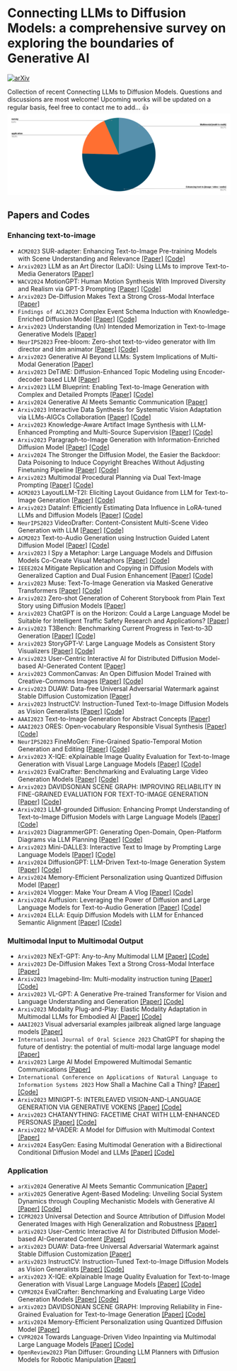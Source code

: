 # Connecting LLMs to Diffusion Models: a comprehensive survey on exploring the boundaries of Generative AI
[![arXiv](https://img.shields.io/badge/arXiv-Paper-<COLOR>.svg)](https://arxiv.org/abs/2108.10257)

Collection of recent Connecting LLMs to Diffusion Models. Questions and discussions are most welcome! Upcoming works will be updated on a regular basis, feel free to contact me to add... :thumbsup:
![Figure](chart.png)
## Papers and Codes

### Enhancing text-to-image  
* `ACM2023` SUR-adapter: Enhancing Text-to-Image Pre-training Models with Scene Understanding and Relevance [[Paper]](https://dl.acm.org/doi/abs/10.1145/3581783.3611863?casa_token=kRXdyR2G7E8AAAAA:JO88tieqD8S2gVzNdnBPN7DeHK7SS8j6TCHivdNu4mkQC1yfAtXgbUtL1ZGERePNJT6jjpruGYBgGw) [[Code]](https://github.com/Qrange-group/SUR-adapter) 
* `Arxiv2023` LLM as an Art Director (LaDi): Using LLMs to improve Text-to-Media Generators [[Paper]](https://arxiv.org/abs/2311.03716)
* `WACV2024` MotionGPT: Human Motion Synthesis With Improved Diversity and Realism via GPT-3 Prompting [[Paper]](https://openaccess.thecvf.com/content/WACV2024/html/Ribeiro-Gomes_MotionGPT_Human_Motion_Synthesis_With_Improved_Diversity_and_Realism_via_WACV_2024_paper.html) [[Code]](https://github.com/humansensinglab/MotionGPT)
* `Arxiv2023` De-Diffusion Makes Text a Strong Cross-Modal Interface [[Paper]](https://arxiv.org/abs/2311.00618)
* `Findings of ACL2023` Complex Event Schema Induction with Knowledge-Enriched Diffusion Model [[Paper]](https://openreview.net/forum?id=in5xvBrMHv) [[Code]](https://github.com/hypasd-art/KDM)
* `Arxiv2023` Understanding (Un) Intended Memorization in Text-to-Image Generative Models [[Paper]](https://arxiv.org/abs/2312.07550)
* `NeurIPS2023` Free-bloom: Zero-shot text-to-video generator with llm director and ldm animator [[Paper]](https://proceedings.neurips.cc/paper_files/paper/2023/hash/52f050499cf82fa8efb588e263f6f3a7-Abstract-Conference.html) [[Code]](https://github.com/soolab/free-bloom)
* `Arxiv2023` Generative AI Beyond LLMs: System Implications of Multi-Modal Generation [[Paper]](https://arxiv.org/abs/2312.14385)
* `Arxiv2023` DeTiME: Diffusion-Enhanced Topic Modeling using Encoder-decoder based LLM [[Paper]](https://arxiv.org/abs/2310.15296)
* `Arxiv2023` LLM Blueprint: Enabling Text-to-Image Generation with Complex and Detailed Prompts [[Paper]](https://arxiv.org/abs/2310.10640) [[Code]](https://github.com/hananshafi/llmblueprint)
* `Arxiv2024` Generative AI Meets Semantic Communication [[Paper]](https://arxiv.org/abs/2401.06803)
* `Arxiv2023` Interactive Data Synthesis for Systematic Vision Adaptation via LLMs-AIGCs Collaboration [[Paper]](https://arxiv.org/abs/2305.12799) [[Code]](https://github.com/yuqifan1117/labal-anything-pipeline)
* `Arxiv2023` Knowledge-Aware Artifact Image Synthesis with LLM-Enhanced Prompting and Multi-Source Supervision [[Paper]](https://arxiv.org/abs/2312.08056) [[Code]](https://github.com/danielwusg/artifact_diffusion)
* `Arxiv2023` Paragraph-to-Image Generation with Information-Enriched Diffusion Model [[Paper]](https://arxiv.org/abs/2311.14284) [[Code]](https://github.com/weijiawu/paradiffusion)
* `Arxiv2024` The Stronger the Diffusion Model, the Easier the Backdoor: Data Poisoning to Induce Copyright Breaches Without Adjusting Finetuning Pipeline [[Paper]](https://arxiv.org/abs/2401.04136) [[Code]](https://github.com/haonan3/SilentBadDiffusion)
* `Arxiv2023` Multimodal Procedural Planning via Dual Text-Image Prompting [[Paper]](https://arxiv.org/abs/2305.01795) [[Code]](https://github.com/YujieLu10/TIP)
* `ACM2023` LayoutLLM-T2I: Eliciting Layout Guidance from LLM for Text-to-Image Generation [[Paper]](https://dl.acm.org/doi/abs/10.1145/3581783.3612012) [[Code]](https://github.com/LayoutLLM-T2I/LayoutLLM-T2I)
* `Arxiv2023` DataInf: Efficiently Estimating Data Influence in LoRA-tuned LLMs and Diffusion Models [[Paper]](https://arxiv.org/abs/2310.00902) [[Code]](https://github.com/ykwon0407/datainf)
* `NeurIPS2023` VideoDrafter: Content-Consistent Multi-Scene Video Generation with LLM [[Paper]](https://proceedings.neurips.cc/paper_files/paper/2023/hash/2d52879ef2ba487445ca2e143b104c3b-Abstract-Conference.html) [[Code]](https://github.com/mingyuan-zhang/FineMoGen)
* `ACM2023` Text-to-Audio Generation using Instruction Guided Latent Diffusion Model [[Paper]](https://dl.acm.org/doi/abs/10.1145/3581783.3612348?casa_token=M76uv3Ay9-4AAAAA:f108JSLdL3miTt3lqutIbJhgh8h9t9eVVk3BoLQZelHTocJD3ZLiB5zSNCOTT3VaiFWwaCoa4-Brsw) [[Code]](https://github.com/declare-lab/tango)
*  `Arxiv2023` I Spy a Metaphor: Large Language Models and Diffusion Models Co-Create Visual Metaphors [[Paper]](https://arxiv.org/abs/2305.14724) [[Code]](https://github.com/tuhinjubcse/VisualMetaphors)
* `IEEE2024` Mitigate Replication and Copying in Diffusion Models with Generalized Caption and Dual Fusion Enhancement [[Paper]](https://ieeexplore.ieee.org/abstract/document/10446820/) [[Code]](https://github.com/HowardLi0816/dual-fusion-diffusion)
* `Arxiv2023` Muse: Text-To-Image Generation via Masked Generative Transformers [[Paper]](https://arxiv.org/abs/2301.00704) [[Code]](https://github.com/lucidrains/muse-maskgit-pytorch)
* `Arxiv2023` Zero-shot Generation of Coherent Storybook from Plain Text Story using Diffusion Models [[Paper]](https://arxiv.org/abs/2302.03900)
* `Arxiv2023` ChatGPT is on the Horizon: Could a Large Language Model be Suitable for Intelligent Traffic Safety Research and Applications? [[Paper]](https://arxiv.org/abs/2303.05382)
* `Arxiv2023` T3Bench: Benchmarking Current Progress in Text-to-3D Generation [[Paper]](https://arxiv.org/abs/2310.02977) [[Code]](https://github.com/THU-LYJ-Lab/T3Bench)
* `Arxiv2023` StoryGPT-V: Large Language Models as Consistent Story Visualizers [[Paper]](https://arxiv.org/abs/2312.02252) [[Code]](https://github.com/xiaoqian-shen/StoryGPT-V)
* `Arxiv2023` User-Centric Interactive AI for Distributed Diffusion Model-based AI-Generated Content [[Paper]](https://arxiv.org/abs/2311.11094)
* `Arxiv2023` CommonCanvas: An Open Diffusion Model Trained with Creative-Commons Images [[Paper]](https://arxiv.org/abs/2310.16825) [[Code]](https://github.com/mosaicml/diffusion/blob/main/assets/common-canvas.md)
* `Arxiv2023` DUAW: Data-free Universal Adversarial Watermark against Stable Diffusion Customization [[Paper]](https://arxiv.org/abs/2308.09889)
* `Arxiv2023` InstructCV: Instruction-Tuned Text-to-Image Diffusion Models as Vision Generalists [[Paper]](https://arxiv.org/abs/2310.00390) [[Code]](https://github.com/AlaaLab/InstructCV)
* `AAAI2023` Text-to-Image Generation for Abstract Concepts [[Paper]](https://ojs.aaai.org/index.php/AAAI/article/view/28122)
* `AAAI2023` ORES: Open-vocabulary Responsible Visual Synthesis [[Paper]](https://ojs.aaai.org/index.php/AAAI/article/view/30144) [[Code]](https://github.com/kodenii/ores)
* `NeurIPS2023` FineMoGen: Fine-Grained Spatio-Temporal Motion Generation and Editing [[Paper]](https://proceedings.neurips.cc/paper_files/paper/2023/hash/2d52879ef2ba487445ca2e143b104c3b-Abstract-Conference.html) [[Code]](https://github.com/mingyuan-zhang/FineMoGen)
* `Arxiv2023` X-IQE: eXplainable Image Quality Evaluation for Text-to-Image Generation with Visual Large Language Models [[Paper]](https://arxiv.org/abs/2305.10843) [[Code]](https://github.com/Schuture/Benchmarking-Awesome-Diffusion-Models)
* `Arxiv2023` EvalCrafter: Benchmarking and Evaluating Large Video Generation Models [[Paper]](https://arxiv.org/abs/2310.11440) [[Code]](https://github.com/EvalCrafter/EvalCrafter)
* `Arxiv2023` DAVIDSONIAN SCENE GRAPH: IMPROVING RELIABILITY IN FINE-GRAINED EVALUATION FOR TEXT-TO-IMAGE GENERATION [[Paper]](https://arxiv.org/abs/2310.18235) [[Code]](https://github.com/j-min/DSG)
* `Arxiv2023` LLM-grounded Diffusion: Enhancing Prompt Understanding of Text-to-Image Diffusion Models with Large Language Models [[Paper]](https://arxiv.org/abs/2305.13655) [[Code]](https://github.com/TonyLianLong/LLM-groundedDiffusion)
* `Arxiv2023` DiagrammerGPT: Generating Open-Domain, Open-Platform Diagrams via LLM Planning [[Paper]](https://arxiv.org/abs/2310.12128) [[Code]](https://github.com/aszala/DiagrammerGPT)
* `Arxiv2023` Mini-DALLE3: Interactive Text to Image by Prompting Large Language Models [[Paper]](https://arxiv.org/abs/2310.07653) [[Code]](https://github.com/Zeqiang-Lai/Mini-DALLE3)
* `Arxiv2024` DiffusionGPT: LLM-Driven Text-to-Image Generation System [[Paper]](https://arxiv.org/abs/2401.10061) [[Code]](https://github.com/DiffusionGPT/DiffusionGPT)
* `Arxiv2024` Memory-Efficient Personalization using Quantized Diffusion Model [[Paper]](https://arxiv.org/abs/2401.04339)
* `Arxiv2024` Vlogger: Make Your Dream A Vlog [[Paper]](https://arxiv.org/abs/2401.09414) [[Code]](https://github.com/Vchitect/Vlogger)
* `Arxiv2024` Auffusion: Leveraging the Power of Diffusion and Large Language Models for Text-to-Audio Generation [[Paper]](https://arxiv.org/abs/2401.01044) [[Code]](https://github.com/happylittlecat2333/Auffusion)
* `Arxiv2024` ELLA: Equip Diffusion Models with LLM for Enhanced Semantic Alignment [[Paper]](https://arxiv.org/abs/2403.05135) [[Code]](https://github.com/TencentQQGYLab/ELLA)
### Multimodal Input to Multimodal Output
* `Arxiv2023` NExT-GPT: Any-to-Any Multimodal LLM [[Paper]](https://arxiv.org/abs/2309.05519) [[Code]](https://github.com/NExT-GPT/NExT-GPT)
* `Arxiv2023` De-Diffusion Makes Text a Strong Cross-Modal Interface [[Paper]](https://arxiv.org/abs/2311.00618)
* `Arxiv2023` Imagebind-llm: Multi-modality instruction tuning [[Paper]](https://arxiv.org/abs/2309.03905) [[Code]](https://github.com/OpenGVLab/LLaMA-Adapter)
* `Arxiv2023` VL-GPT: A Generative Pre-trained Transformer for Vision and Language Understanding and Generation [[Paper]](https://arxiv.org/abs/2312.09251) [[Code]](https://github.com/ailab-cvc/vl-gpt)
* `Arxiv2023` Modality Plug-and-Play: Elastic Modality Adaptation in Multimodal LLMs for Embodied AI [[Paper]](https://arxiv.org/abs/2312.07886) [[Code]](https://github.com/pittisl/mpnp-llm)
* `AAAI2023` Visual adversarial examples jailbreak aligned large language models [[Paper]](https://ojs.aaai.org/index.php/AAAI/article/view/30150)
* `International Journal of Oral Science 2023` ChatGPT for shaping the future of dentistry: the potential of multi-modal large language model [[Paper]](https://www.nature.com/articles/s41368-023-00239-y)
* `Arxiv2023` Large AI Model Empowered Multimodal Semantic Communications [[Paper]](https://arxiv.org/abs/2309.01249)
* `International Conference on Applications of Natural Language to Information Systems 2023` How Shall a Machine Call a Thing? [[Paper]](https://link.springer.com/chapter/10.1007/978-3-031-35320-8_41) [[Code]](https://github.com/federicotorrielli/stableKnowledge)
* `Arxiv2023` MINIGPT-5: INTERLEAVED VISION-AND-LANGUAGE GENERATION VIA GENERATIVE VOKENS [[Paper]](https://arxiv.org/abs/2310.02239) [[Code]](https://github.com/eric-ai-lab/minigpt-5)
* `Arxiv2023` CHATANYTHING: FACETIME CHAT WITH LLM-ENHANCED PERSONAS [[Paper]](https://arxiv.org/abs/2311.06772) [[Code]](https://github.com/zhoudaquan/ChatAnything)
* `Arxiv2022` M-VADER: A Model for Diffusion with Multimodal Context [[Paper]](https://arxiv.org/abs/2212.02936)
* `Arxiv2024` EasyGen: Easing Multimodal Generation with a Bidirectional Conditional Diffusion Model and LLMs [[Paper]](https://arxiv.org/abs/2310.08949) [[Code]](https://github.com/zxy556677/EasyGen)
### Application  
* `arXiv2024` Generative AI Meets Semantic Communication [[Paper]](https://arxiv.org/abs/2401.06803)  
* `arXiv2025` Generative Agent-Based Modeling: Unveiling Social System Dynamics through Coupling Mechanistic Models with Generative AI [[Paper]](https://arxiv.org/abs/2309.11456) [[Code]](https://colab.research.google.com/drive/1mbsBEN1BGwfPiePib--X5t-mqluII_PZ?usp=sharing)  
* `ICPR2023` Universal Detection and Source Attribution of Diffusion Model Generated Images with High Generalization and Robustness [[Paper]](https://link.springer.com/chapter/10.1007/978-3-031-45170-6_45)  
* `arXiv2023` User-Centric Interactive AI for Distributed Diffusion Model-based AI-Generated Content [[Paper]](https://arxiv.org/abs/2311.11094)  
* `arXiv2023` DUAW: Data-free Universal Adversarial Watermark against Stable Diffusion Customization [[Paper]](https://arxiv.org/abs/2308.09889)  
* `arXiv2023` InstructCV: Instruction-Tuned Text-to-Image Diffusion Models as Vision Generalists [[Paper]](https://arxiv.org/abs/2310.00390) [[Code]](https://github.com/AlaaLab/InstructCV)  
* `arXiv2023` X-IQE: eXplainable Image Quality Evaluation for Text-to-Image Generation with Visual Large Language Models [[Paper]](https://arxiv.org/abs/2305.10843) [[Code]](https://github.com/Schuture/Benchmarking-Awesome-Diffusion-Models)  
* `CVPR2024` EvalCrafter: Benchmarking and Evaluating Large Video Generation Models [[Paper]](https://openaccess.thecvf.com/content/CVPR2024/html/Liu_EvalCrafter_Benchmarking_and_Evaluating_Large_Video_Generation_Models_CVPR_2024_paper.html) [[Code]](https://github.com/EvalCrafter/EvalCrafter)  
* `arXiv2023` DAVIDSONIAN SCENE GRAPH: Improving Reliability in Fine-Grained Evaluation for Text-to-Image Generation [[Paper]](https://arxiv.org/abs/2310.18235) [[Code]](https://github.com/j-min/DSG)  
* `arXiv2024` Memory-Efficient Personalization using Quantized Diffusion Model [[Paper]](https://arxiv.org/abs/2401.04339)  
* `CVPR2024` Towards Language-Driven Video Inpainting via Multimodal Large Language Models [[Paper]](https://openaccess.thecvf.com/content/CVPR2024/html/Wu_Towards_Language-Driven_Video_Inpainting_via_Multimodal_Large_Language_Models_CVPR_2024_paper.html) [[Code]](https://github.com/jianzongwu/Language-Driven-Video-Inpainting)  
* `OpenReview2023` Plan Diffuser: Grounding LLM Planners with Diffusion Models for Robotic Manipulation [[Paper]](https://openreview.net/forum?id=2a3sgm5YeX)  


